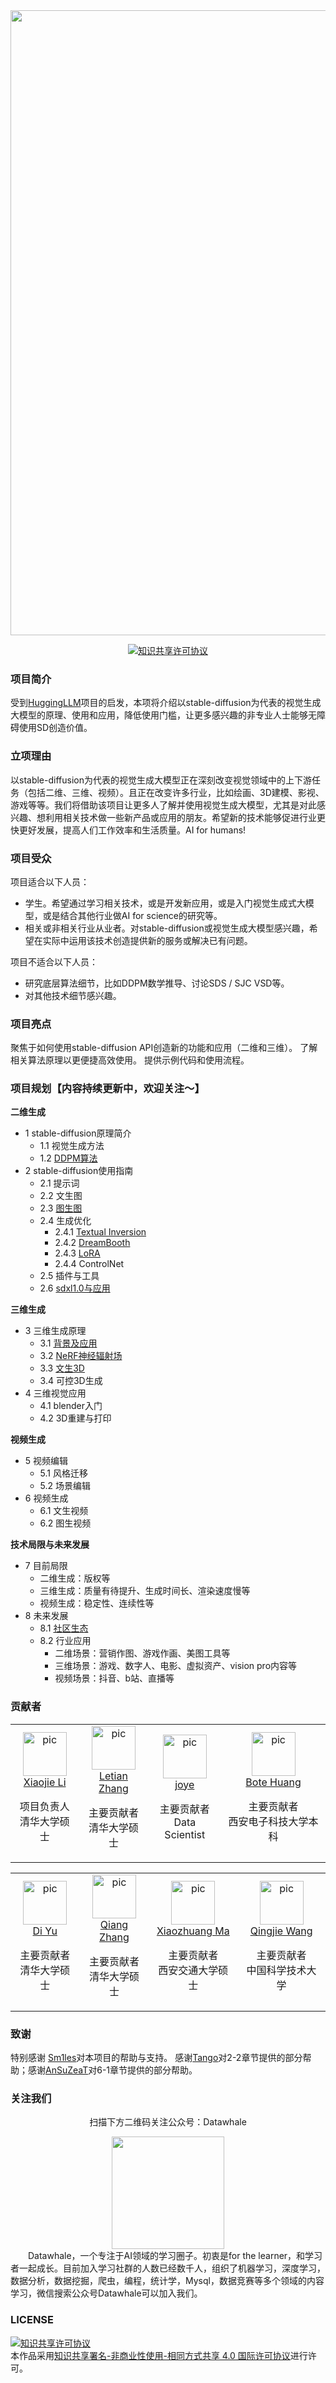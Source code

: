 <div align="center">
<img  src="./resource/huggingsd.png" width="1000">
</div>

<p align="center">
    <!-- license badge -->
    <a rel="license" href="http://creativecommons.org/licenses/by-nc-sa/4.0/"><img alt="知识共享许可协议" style="border-width:0" src="https://img.shields.io/badge/license-CC%20BY--NC--SA%204.0-lightgrey" />
    </a>
</p>

### 项目简介

受到[HuggingLLM](https://github.com/datawhalechina/hugging-llm)项目的启发，本项将介绍以stable-diffusion为代表的视觉生成大模型的原理、使用和应用，降低使用门槛，让更多感兴趣的非专业人士能够无障碍使用SD创造价值。

### 立项理由

以stable-diffusion为代表的视觉生成大模型正在深刻改变视觉领域中的上下游任务（包括二维、三维、视频）。且正在改变许多行业，比如绘画、3D建模、影视、游戏等等。我们将借助该项目让更多人了解并使用视觉生成大模型，尤其是对此感兴趣、想利用相关技术做一些新产品或应用的朋友。希望新的技术能够促进行业更快更好发展，提高人们工作效率和生活质量。AI for humans!

### 项目受众

项目适合以下人员：

- 学生。希望通过学习相关技术，或是开发新应用，或是入门视觉生成式大模型，或是结合其他行业做AI for science的研究等。
- 相关或非相关行业从业者。对stable-diffusion或视觉生成大模型感兴趣，希望在实际中运用该技术创造提供新的服务或解决已有问题。

项目不适合以下人员：

- 研究底层算法细节，比如DDPM数学推导、讨论SDS / SJC VSD等。
- 对其他技术细节感兴趣。

### 项目亮点

聚焦于如何使用stable-diffusion API创造新的功能和应用（二维和三维）。
了解相关算法原理以更便捷高效使用。
提供示例代码和使用流程。

### 项目规划【内容持续更新中，欢迎关注～】

**二维生成**
- 1 stable-diffusion原理简介
    - 1.1 视觉生成方法
    - 1.2 [DDPM算法](./content/1-2%20DDPM算法.ipynb)
- 2 stable-diffusion使用指南
    - 2.1 提示词
    - 2.2 文生图
    - 2.3 [图生图](./content/2-3%20图生图.ipynb)
    - 2.4 生成优化
      - 2.4.1 [Textual Inversion](./content/2-4-1%20Textural%20Inversion.ipynb)
      - 2.4.2 [DreamBooth](./content/2-4-2%20DreamBooth.ipynb)
      - 2.4.3 [LoRA](./content/2-4-3%20LoRA.ipynb)
      - 2.4.4 ControlNet
    - 2.5 插件与工具
    - 2.6 [sdxl1.0与应用](./content/2-6%20sdxl1.0与应用.ipynb)


**三维生成**
- 3 三维生成原理
    - 3.1 [背景及应用](./content/3-1%20背景及应用.md)
    - 3.2 [NeRF神经辐射场](./content/3-2%20NeRF神经辐射场.ipynb)
    - 3.3 [文生3D](./content/3-3%20文生3D.md)
    - 3.4 可控3D生成
- 4 三维视觉应用
    - 4.1 blender入门
    - 4.2 3D重建与打印

**视频生成**
- 5 视频编辑
    - 5.1 风格迁移
    - 5.2 场景编辑
- 6 视频生成
    - 6.1 文生视频
    - 6.2 图生视频

**技术局限与未来发展**
- 7 目前局限
  - 二维生成：版权等
  - 三维生成：质量有待提升、生成时间长、渲染速度慢等
  - 视频生成：稳定性、连续性等
- 8 未来发展
  - 8.1 [社区生态](./content/8-1%20社区生态.md)
  - 8.2 行业应用
      - 二维场景：营销作图、游戏作画、美图工具等
      - 三维场景：游戏、数字人、电影、虚拟资产、vision pro内容等
      - 视频场景：抖音、b站、直播等

### 贡献者
<table border="0" >
  <tbody>
    <tr align="center" >
      <td>
         <a href="https://github.com/xjli360"><img width="70" height="70" src="https://github.com/xjli360.png?s=40" alt="pic"></a><br>
         <a href="https://github.com/xjli360">Xiaojie Li</a> 
         <p>项目负责人<br>清华大学硕士</p>
      </td>
      <td>
         <a href="https://github.com/guanidine"><img width="70" height="70" src="https://github.com/guanidine.png?s=40" alt="pic"></a><br>
         <a href="https://github.com/guanidine">Letian Zhang</a>
         <p>主要贡献者<br>清华大学硕士</p>
      </td>
      <td>
         <a href="https://github.com/joyenjoye"><img width="70" height="70" src="https://github.com/joyenjoye.png?s=40" alt="pic"></a><br>
         <a href="https://github.com/joyenjoye">joye</a> 
        <p>主要贡献者<br>Data Scientist</p>
      </td>
      <td>
         <a href="https://github.com/KashiwaByte"><img width="70" height="70" src="https://github.com/KashiwaByte.png?s=40" alt="pic"></a><br>
         <a href="https://github.com/KashiwaByte">Bote Huang</a>
         <p>主要贡献者<br>西安电子科技大学本科</p>
      </td>
    </tr>
  </tbody>
</table>


<table border="0">
  <tbody>
    <tr align="center" >
      <td>
         <a href="https://github.com/Fantastic121380"><img width="70" height="70" src="https://github.com/Fantastic121380.png?s=40" alt="pic"></a><br>
         <a href="https://github.com/Fantastic121380">Di Yu</a>
         <p>主要贡献者<br>清华大学硕士</p>
      </td>
      <td>
         <a href="https://github.com/flawzhang"><img width="70" height="70" src="https://github.com/flawzhang.png?s=40" alt="pic"></a><br>
         <a href="https://github.com/flawzhang">Qiang Zhang</a>
         <p>主要贡献者<br>清华大学硕士</p>
      </td>
      <td>
         <a href="https://github.com/mxztflow"><img width="70" height="70" src="https://github.com/mxztflow.png?s=40" alt="pic"></a><br>
         <a href="https://github.com/mxztflow">Xiaozhuang Ma</a>
         <p>主要贡献者<br>西安交通大学硕士</p>
      </td>
      <td>
         <a href="https://github.com/QJieWang"><img width="70" height="70" src="https://github.com/QJieWang.png?s=40" alt="pic"></a><br>
         <a href="https://github.com/QJieWang">Qingjie Wang</a>
         <p>主要贡献者<br>中国科学技术大学</p>
      </td>
    </tr>
  </tbody>
</table>

### 致谢
特别感谢 [Sm1les](https://github.com/Sm1les)对本项目的帮助与支持。
感谢[Tango](https://github.com/it-worker-club)对2-2章节提供的部分帮助；感谢[AnSuZeaT](https://github.com/AnSuZeaT)对6-1章节提供的部分帮助。

### 关注我们

<div align=center>
<p>扫描下方二维码关注公众号：Datawhale</p>
<img src="resource/qrcode.jpeg" width = "180" height = "180">
</div>
&emsp;&emsp;Datawhale，一个专注于AI领域的学习圈子。初衷是for the learner，和学习者一起成长。目前加入学习社群的人数已经数千人，组织了机器学习，深度学习，数据分析，数据挖掘，爬虫，编程，统计学，Mysql，数据竞赛等多个领域的内容学习，微信搜索公众号Datawhale可以加入我们。

### LICENSE
<a rel="license" href="http://creativecommons.org/licenses/by-nc-sa/4.0/"><img alt="知识共享许可协议" style="border-width:0" src="https://img.shields.io/badge/license-CC%20BY--NC--SA%204.0-lightgrey" /></a><br />本作品采用<a rel="license" href="http://creativecommons.org/licenses/by-nc-sa/4.0/">知识共享署名-非商业性使用-相同方式共享 4.0 国际许可协议</a>进行许可。
